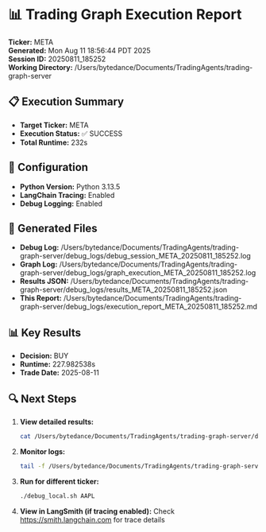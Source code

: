# 📊 Trading Graph Execution Report

**Ticker:** META  
**Generated:** Mon Aug 11 18:56:44 PDT 2025  
**Session ID:** 20250811_185252  
**Working Directory:** /Users/bytedance/Documents/TradingAgents/trading-graph-server

## 📋 Execution Summary

- **Target Ticker:** META
- **Execution Status:** ✅ SUCCESS
- **Total Runtime:** 232s

## 🔧 Configuration

- **Python Version:** Python 3.13.5
- **LangChain Tracing:** Enabled
- **Debug Logging:** Enabled

## 📂 Generated Files

- **Debug Log:** /Users/bytedance/Documents/TradingAgents/trading-graph-server/debug_logs/debug_session_META_20250811_185252.log
- **Graph Log:** /Users/bytedance/Documents/TradingAgents/trading-graph-server/debug_logs/graph_execution_META_20250811_185252.log  
- **Results JSON:** /Users/bytedance/Documents/TradingAgents/trading-graph-server/debug_logs/results_META_20250811_185252.json
- **This Report:** /Users/bytedance/Documents/TradingAgents/trading-graph-server/debug_logs/execution_report_META_20250811_185252.md

## 📊 Key Results

- **Decision:** BUY
- **Runtime:** 227.982538s
- **Trade Date:** 2025-08-11

## 🔍 Next Steps

1. **View detailed results:**
   ```bash
   cat /Users/bytedance/Documents/TradingAgents/trading-graph-server/debug_logs/results_META_20250811_185252.json | jq .
   ```

2. **Monitor logs:**
   ```bash
   tail -f /Users/bytedance/Documents/TradingAgents/trading-graph-server/debug_logs/graph_execution_META_20250811_185252.log
   ```

3. **Run for different ticker:**
   ```bash
   ./debug_local.sh AAPL
   ```

4. **View in LangSmith (if tracing enabled):**
   Check https://smith.langchain.com for trace details

